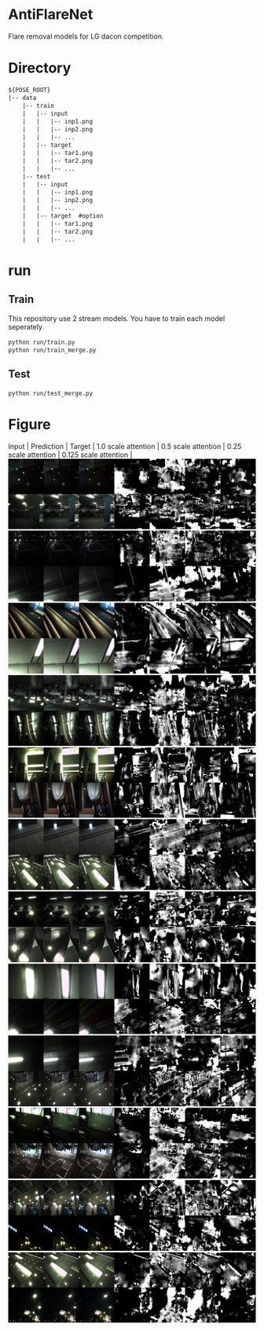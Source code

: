 # AntiFlareNet
Flare removal models for LG dacon competition.

# Directory
```
${POSE_ROOT}
|-- data
    |-- train
    |   |-- input
    |   |   |-- inp1.png
    |   |   |-- inp2.png
    |   |   |-- ...
    |   |-- target
    |   |   |-- tar1.png
    |   |   |-- tar2.png
    |   |   |-- ...
    |-- test
    |   |-- input
    |   |   |-- inp1.png
    |   |   |-- inp2.png
    |   |   |-- ...
    |   |-- target  #option
    |   |   |-- tar1.png
    |   |   |-- tar2.png
    |   |   |-- ...

```

# run
## Train
This repository use 2 stream models. You have to train each model seperately.
```
python run/train.py
python run/train_merge.py
```
## Test
```
python run/test_merge.py
```

# Figure
Input | Prediction | Target | 1.0 scale attention | 0.5 scale attention | 0.25 scale attention | 0.125 scale attention |
<img src="/figure/figure (1).jpg"><br>
<img src="/figure/figure (2).jpg"><br>
<img src="/figure/figure (3).jpg"><br>
<img src="/figure/figure (4).jpg"><br>
<img src="/figure/figure (5).jpg"><br>
<img src="/figure/figure (6).jpg"><br>
<img src="/figure/figure (7).jpg"><br>
<img src="/figure/figure (8).jpg"><br>
<img src="/figure/figure (9).jpg"><br>
<img src="/figure/figure (10).jpg"><br>
<img src="/figure/figure (11).jpg"><br>
<img src="/figure/figure (12).jpg">
